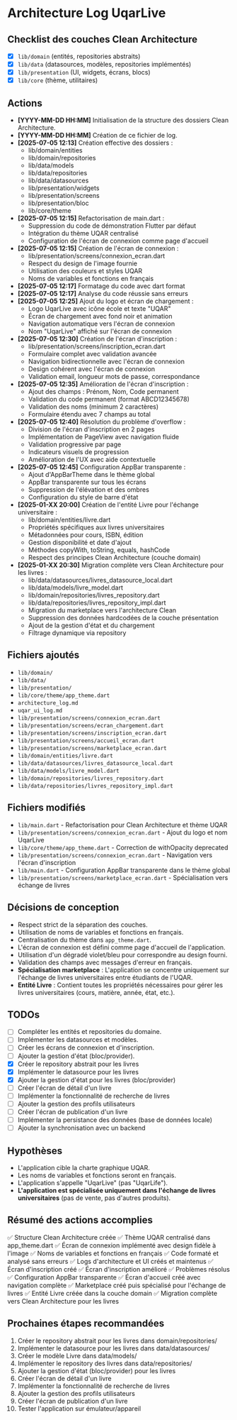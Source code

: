 # Architecture Log UqarLive

## Checklist des couches Clean Architecture
- [x] `lib/domain` (entités, repositories abstraits)
- [x] `lib/data` (datasources, modèles, repositories implémentés)
- [x] `lib/presentation` (UI, widgets, écrans, blocs)
- [x] `lib/core` (thème, utilitaires)

## Actions
- **[YYYY-MM-DD HH:MM]** Initialisation de la structure des dossiers Clean Architecture.
- **[YYYY-MM-DD HH:MM]** Création de ce fichier de log.
- **[2025-07-05 12:13]** Création effective des dossiers :
  - lib/domain/entities
  - lib/domain/repositories
  - lib/data/models
  - lib/data/repositories
  - lib/data/datasources
  - lib/presentation/widgets
  - lib/presentation/screens
  - lib/presentation/bloc
  - lib/core/theme
- **[2025-07-05 12:15]** Refactorisation de main.dart :
  - Suppression du code de démonstration Flutter par défaut
  - Intégration du thème UQAR centralisé
  - Configuration de l'écran de connexion comme page d'accueil
- **[2025-07-05 12:15]** Création de l'écran de connexion :
  - lib/presentation/screens/connexion_ecran.dart
  - Respect du design de l'image fournie
  - Utilisation des couleurs et styles UQAR
  - Noms de variables et fonctions en français
- **[2025-07-05 12:17]** Formatage du code avec dart format
- **[2025-07-05 12:17]** Analyse du code réussie sans erreurs
- **[2025-07-05 12:25]** Ajout du logo et écran de chargement :
  - Logo UqarLive avec icône école et texte "UQAR"
  - Écran de chargement avec fond noir et animation
  - Navigation automatique vers l'écran de connexion
  - Nom "UqarLive" affiché sur l'écran de connexion
- **[2025-07-05 12:30]** Création de l'écran d'inscription :
  - lib/presentation/screens/inscription_ecran.dart
  - Formulaire complet avec validation avancée
  - Navigation bidirectionnelle avec l'écran de connexion
  - Design cohérent avec l'écran de connexion
  - Validation email, longueur mots de passe, correspondance
- **[2025-07-05 12:35]** Amélioration de l'écran d'inscription :
  - Ajout des champs : Prénom, Nom, Code permanent
  - Validation du code permanent (format ABCD12345678)
  - Validation des noms (minimum 2 caractères)
  - Formulaire étendu avec 7 champs au total
- **[2025-07-05 12:40]** Résolution du problème d'overflow :
  - Division de l'écran d'inscription en 2 pages
  - Implémentation de PageView avec navigation fluide
  - Validation progressive par page
  - Indicateurs visuels de progression
  - Amélioration de l'UX avec aide contextuelle
- **[2025-07-05 12:45]** Configuration AppBar transparente :
  - Ajout d'AppBarTheme dans le thème global
  - AppBar transparente sur tous les écrans
  - Suppression de l'élévation et des ombres
  - Configuration du style de barre d'état
- **[2025-01-XX 20:00]** Création de l'entité Livre pour l'échange universitaire :
  - lib/domain/entities/livre.dart
  - Propriétés spécifiques aux livres universitaires
  - Métadonnées pour cours, ISBN, édition
  - Gestion disponibilité et date d'ajout
  - Méthodes copyWith, toString, equals, hashCode
  - Respect des principes Clean Architecture (couche domain)
- **[2025-01-XX 20:30]** Migration complète vers Clean Architecture pour les livres :
  - lib/data/datasources/livres_datasource_local.dart
  - lib/data/models/livre_model.dart
  - lib/domain/repositories/livres_repository.dart
  - lib/data/repositories/livres_repository_impl.dart
  - Migration du marketplace vers l'architecture Clean
  - Suppression des données hardcodées de la couche présentation
  - Ajout de la gestion d'état et du chargement
  - Filtrage dynamique via repository

## Fichiers ajoutés
- `lib/domain/`
- `lib/data/`
- `lib/presentation/`
- `lib/core/theme/app_theme.dart`
- `architecture_log.md`
- `uqar_ui_log.md`
- `lib/presentation/screens/connexion_ecran.dart`
- `lib/presentation/screens/ecran_chargement.dart`
- `lib/presentation/screens/inscription_ecran.dart`
- `lib/presentation/screens/accueil_ecran.dart`
- `lib/presentation/screens/marketplace_ecran.dart`
- `lib/domain/entities/livre.dart`
- `lib/data/datasources/livres_datasource_local.dart`
- `lib/data/models/livre_model.dart`
- `lib/domain/repositories/livres_repository.dart`
- `lib/data/repositories/livres_repository_impl.dart`

## Fichiers modifiés
- `lib/main.dart` - Refactorisation pour Clean Architecture et thème UQAR
- `lib/presentation/screens/connexion_ecran.dart` - Ajout du logo et nom UqarLive
- `lib/core/theme/app_theme.dart` - Correction de withOpacity deprecated
- `lib/presentation/screens/connexion_ecran.dart` - Navigation vers l'écran d'inscription
- `lib/main.dart` - Configuration AppBar transparente dans le thème global
- `lib/presentation/screens/marketplace_ecran.dart` - Spécialisation vers échange de livres

## Décisions de conception
- Respect strict de la séparation des couches.
- Utilisation de noms de variables et fonctions en français.
- Centralisation du thème dans `app_theme.dart`.
- L'écran de connexion est défini comme page d'accueil de l'application.
- Utilisation d'un dégradé violet/bleu pour correspondre au design fourni.
- Validation des champs avec messages d'erreur en français.
- **Spécialisation marketplace** : L'application se concentre uniquement sur l'échange de livres universitaires entre étudiants de l'UQAR.
- **Entité Livre** : Contient toutes les propriétés nécessaires pour gérer les livres universitaires (cours, matière, année, état, etc.).

## TODOs
- [ ] Compléter les entités et repositories du domaine.
- [ ] Implémenter les datasources et modèles.
- [ ] Créer les écrans de connexion et d'inscription.
- [ ] Ajouter la gestion d'état (bloc/provider).
- [x] Créer le repository abstrait pour les livres
- [x] Implémenter le datasource pour les livres
- [x] Ajouter la gestion d'état pour les livres (bloc/provider)
- [ ] Créer l'écran de détail d'un livre
- [ ] Implémenter la fonctionnalité de recherche de livres
- [ ] Ajouter la gestion des profils utilisateurs
- [ ] Créer l'écran de publication d'un livre
- [ ] Implémenter la persistance des données (base de données locale)
- [ ] Ajouter la synchronisation avec un backend

## Hypothèses
- L'application cible la charte graphique UQAR.
- Les noms de variables et fonctions seront en français.
- L'application s'appelle "UqarLive" (pas "UqarLife").
- **L'application est spécialisée uniquement dans l'échange de livres universitaires** (pas de vente, pas d'autres produits).

## Résumé des actions accomplies
✅ Structure Clean Architecture créée
✅ Thème UQAR centralisé dans app_theme.dart
✅ Écran de connexion implémenté avec design fidèle à l'image
✅ Noms de variables et fonctions en français
✅ Code formaté et analysé sans erreurs
✅ Logs d'architecture et UI créés et maintenus
✅ Écran d'inscription créé
✅ Écran d'inscription amélioré
✅ Problèmes résolus
✅ Configuration AppBar transparente
✅ Écran d'accueil créé avec navigation complète
✅ Marketplace créé puis spécialisé pour l'échange de livres
✅ Entité Livre créée dans la couche domain
✅ Migration complète vers Clean Architecture pour les livres

## Prochaines étapes recommandées
1. Créer le repository abstrait pour les livres dans domain/repositories/
2. Implémenter le datasource pour les livres dans data/datasources/
3. Créer le modèle Livre dans data/models/
4. Implémenter le repository des livres dans data/repositories/
5. Ajouter la gestion d'état (bloc/provider) pour les livres
6. Créer l'écran de détail d'un livre
7. Implémenter la fonctionnalité de recherche de livres
8. Ajouter la gestion des profils utilisateurs
9. Créer l'écran de publication d'un livre
10. Tester l'application sur émulateur/appareil 